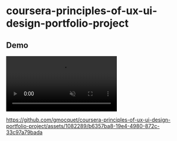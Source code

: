 # coursera-principles-of-ux-ui-design-portfolio-project

## Demo

<video autoplay loop muted>
    <source src="reserve a table feature - high-fidelity protoype.mp4" type="video/mp4" />
</video>

https://github.com/gmocquet/coursera-principles-of-ux-ui-design-portfolio-project/assets/1082289/b6357ba8-19e4-4980-872c-33c97a79bada
